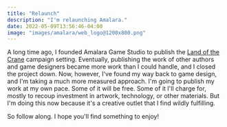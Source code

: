 ```yaml
---
title: "Relaunch"
description: "I'm relaunching Amalara."
date: 2022-05-09T13:56:46-04:00
image: "images/amalara/web_logo@1200x800.png"
---
```


A long time ago, I founded Amalara Game Studio to publish the [Land of the Crane](/posts/lotc/) campaign setting. Eventually, publishing the work of other authors and game designers became more work than I could handle, and I closed the project down. Now, however, I've found my way back to game design, and I'm taking a much more measured approach. I'm going to publish my work at my own pace. Some of it will be free. Some of it I'll charge for, mostly to recoup investment in artwork, technology, or other materials. But I'm doing this now because it's a creative outlet that I find wildly fulfilling.

So follow along. I hope you'll find something to enjoy!

